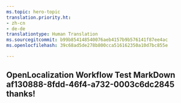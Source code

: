 ```yaml
---
ms.topic: hero-topic
translation.priority.ht:
- zh-cn
- de-de
translationtype: Human Translation
ms.sourcegitcommit: b99b854148540076aeb4157b9b576141f87ee4ac
ms.openlocfilehash: 39c68ad5de278b800cca516162350a10d7bc855e

---
```

## OpenLocalization Workflow Test MarkDown af130888-8fdd-46f4-a732-0003c6dc2845 thanks!



<!--HONumber=Aug16_HO4-->


